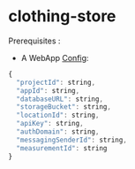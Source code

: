 # clothing-store

Prerequisites : 
- A WebApp [Config](https://firebase.google.com/docs/projects/api/reference/rest/v1beta1/projects.webApps/getConfig):
```javascript
{
  "projectId": string,
  "appId": string,
  "databaseURL": string,
  "storageBucket": string,
  "locationId": string,
  "apiKey": string,
  "authDomain": string,
  "messagingSenderId": string,
  "measurementId": string
}
```